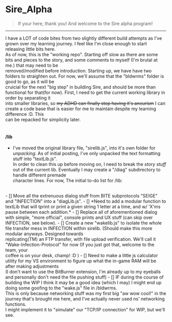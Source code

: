 # Sire_Alpha
> If your here, thank you! And welcome to the Sire alpha program!<br/>
---
I have a LOT of code bites from two slightly different build attempts as I've grown over my learning journey. I feel like I'm close enough to start releasing little bits here.<br/>
As of now, this is the "working repo". Starting off slow as there are some bits and pieces to the story, and some comments to myself (I'm brutal at me.) that may need to be<br/>
removed/modified before introduction. Starting up, we have have two folders to straighten out. For now, we'll assume that the "bldwrms" folder is good to go, as it will be<br/>
cruicial for the next "big step" in building Sire, and should be more than functional for that(for now). First, I need to get the current working library in order by separating it<br/>
into smaller libraries, so ~~my ADHD can finally stop having it's aneurism~~ I can create a code base that is easier for me to maintain despite my learning difference :D. This<br/>
can be repacked for simplicity later.<br/>
<br/>

#### /lib
- I've moved the original library file, "sirelib.js", into it's own folder for *unpacking*. As of initial posting, I've only unpacked the text formatting stuff into "textLib.js".<br/>
In order to clean this up before moving on, I need to break the *story stuff* out of the current lib. Eventually I may create a "/diag" subdirectory to handle different premade<br/> 
character lines. For now, The initial to-do list for /lib:<br/>
<br/>
    - [] Move all the extrenuous dialog stuff from BITE subprotocols "SEIGE" and "INFECTION" into a "diagLib.js".
    - [] *Need to add a modular function to textLib that will tprint or print a given string 1 letter at a time, and w/ 'X'ms pause between each addition.*
    - [] Replace all of aforementioned dialog with simple, "more official", console prints and UX stuff (can skip over INFECTION, see below).
    - [] Create a new "wakelib.js" to isolate the whole file transfer mess in INFECTION within sirelib. (Should make this more modular anyways. Designed towards<br/> 
    replicating(TM) an FTP transfer, with file upload verification. We'll call it "Wake-Infection-Protocol" for now (If you just got that, welcome to the team, your<br/> 
    coffee is on your desk, champ! :D )
    - [] Need to make a little js calculator utility for my VS environment to figure up what the in-game RAM will be after making adjustments<br/> 
    (I don't want to use the BitBurner extension, I'm already up to my eyeballs and personally don't need the file pushing stuff)
    - [] IF during the course of building the WIP I think it may be a good idea (which I may) I might end up doing some goofing to the "wake.js" file in /bldwrms.<br/> 
    This is only because networking stuff was my first big "aw wow cool!" in the journey that's brought me here, and I've actually never used ns' networking functions.<br/> 
    I might implement it to "simulate" our "TCP/IP connection" for WIP, but we'll see.